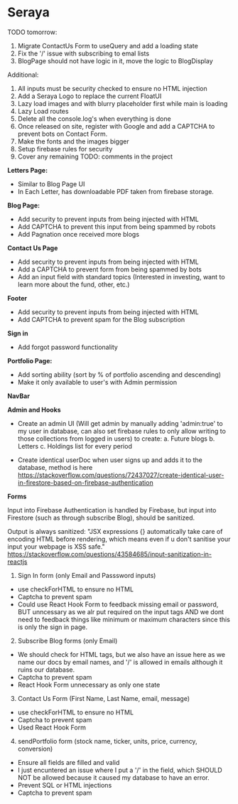 # Seraya

TODO tomorrow:

1. Migrate ContactUs Form to useQuery and add a loading state
2. Fix the '/' issue with subscribing to emal lists
3. BlogPage should not have logic in it, move the logic to BlogDisplay

Additional:

1. All inputs must be security checked to ensure no HTML injection
2. Add a Seraya Logo to replace the current FloatUI
3. Lazy load images and with blurry placeholder first while main is loading
4. Lazy Load routes
5. Delete all the console.log's when everything is done
6. Once released on site, register with Google and add a CAPTCHA to prevent bots on Contact Form.
7. Make the fonts and the images bigger
8. Setup firebase rules for security
9. Cover any remaining TODO: comments in the project

<b>Letters Page:</b>

- Similar to Blog Page UI
- In Each Letter, has downloadable PDF taken from firebase storage.

<b>Blog Page:</b>

- Add security to prevent inputs from being injected with HTML
- Add CAPTCHA to prevent this input from being spammed by robots
- Add Pagnation once received more blogs

<b>Contact Us Page</b>

- Add security to prevent inputs from being injected with HTML
- Add a CAPTCHA to prevent form from being spammed by bots
- Add an input field with standard topics (Interested in investing, want to learn more about the fund, other, etc.)

<b>Footer</b>

- Add security to prevent inputs from being injected with HTML
- Add CAPTCHA to prevent spam for the Blog subscription

<b>Sign in</b>

- Add forgot password functionality

<b>Portfolio Page:</b>

- Add sorting ability (sort by % of portfolio ascending and descending)
- Make it only available to user's with Admin permission

<b>NavBar</b>

<b>Admin and Hooks</b>

- Create an admin UI (Will get admin by manually adding 'admin:true' to my user in database, can also set firebase rules to only allow writing to those collections from logged in users) to create:
  a. Future blogs
  b. Letters
  c. Holdings list for every period

- Create identical userDoc when user signs up and adds it to the database, method is here
  https://stackoverflow.com/questions/72437027/create-identical-user-in-firestore-based-on-firebase-authentication

<b>Forms</b>

Input into Firebase Authentication is handled by Firebase,
but input into Firestore (such as through subscribe Blog), should be sanitized.

Output is always sanitized:
"JSX expressions {} automatically take care of encoding HTML before rendering, which means even if u don't sanitise your input your webpage is XSS safe."
https://stackoverflow.com/questions/43584685/input-sanitization-in-reactjs

1. Sign In form (only Email and Passsword inputs)

- use checkForHTML to ensure no HTML
- Captcha to prevent spam
- Could use React Hook Form to feedback missing email or password, BUT unncessary as we alr put required on the input tags AND we dont need to feedback things like minimum or maximum characters since this is only the sign in page.

2. Subscribe Blog forms (only Email)

- We should check for HTML tags, but we also have an issue here as we name our docs by email names, and '/' is allowed in emails although it ruins our database.
- Captcha to prevent spam
- React Hook Form unnecessary as only one state

3. Contact Us Form (First Name, Last Name, email, message)

- use checkForHTML to ensure no HTML
- Captcha to prevent spam
- Used React Hook Form

4. sendPortfolio form (stock name, ticker, units, price, currency, conversion)

- Ensure all fields are filled and valid
- I just encuntered an issue where I put a '/' in the field, which SHOULD NOT be allowed because
  it caused my database to have an error.
- Prevent SQL or HTML injections
- Captcha to prevent spam
